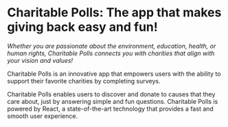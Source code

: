# Charitable Polls: The app that makes giving back easy and fun!

*Whether you are passionate about the environment, education, health, or human rights, Charitable Polls connects you with charities that align with your vision and values!*

Charitable Polls is an innovative app that empowers users with the ability to support their favorite charities by completing surveys. 

Charitable Polls enables users to discover and donate to causes that they care about, just by answering simple and fun questions. Charitable Polls is powered by React, a state-of-the-art technology that provides a fast and smooth user experience. 

